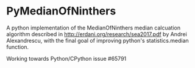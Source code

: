 # PyMedianOfNinthers
 A python implementation of the MedianOfNinthers median calcuation algorithm described in http://erdani.org/research/sea2017.pdf by Andrei Alexandrescu, with the final goal of improving python's statistics.median function.

Working towards Python/CPython issue #65791 
